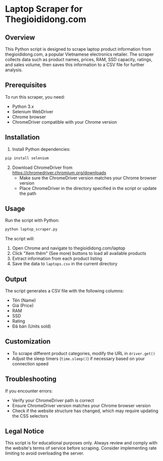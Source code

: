 # Laptop Scraper for Thegioididong.com

## Overview
This Python script is designed to scrape laptop product information from thegioididong.com, a popular Vietnamese electronics retailer. The scraper collects data such as product names, prices, RAM, SSD capacity, ratings, and sales volume, then saves this information to a CSV file for further analysis.

## Prerequisites
To run this scraper, you need:
- Python 3.x
- Selenium WebDriver
- Chrome browser
- ChromeDriver compatible with your Chrome version

## Installation
1. Install Python dependencies:
```bash
pip install selenium
```

2. Download ChromeDriver from https://chromedriver.chromium.org/downloads
   - Make sure the ChromeDriver version matches your Chrome browser version
   - Place ChromeDriver in the directory specified in the script or update the path

## Usage
Run the script with Python:
```bash
python laptop_scraper.py
```

The script will:
1. Open Chrome and navigate to thegioididong.com/laptop
2. Click "Xem thêm" (See more) buttons to load all available products
3. Extract information from each product listing
4. Save the data to `laptops.csv` in the current directory

## Output
The script generates a CSV file with the following columns:
- Tên (Name)
- Giá (Price)
- RAM
- SSD
- Rating
- Đã bán (Units sold)

## Customization
- To scrape different product categories, modify the URL in `driver.get()`
- Adjust the sleep timers (`time.sleep()`) if necessary based on your connection speed

## Troubleshooting
If you encounter errors:
- Verify your ChromeDriver path is correct
- Ensure ChromeDriver version matches your Chrome browser version
- Check if the website structure has changed, which may require updating the CSS selectors

## Legal Notice
This script is for educational purposes only. Always review and comply with the website's terms of service before scraping. Consider implementing rate limiting to avoid overloading the server.
